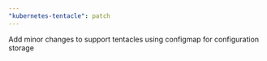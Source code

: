 ```yaml
---
"kubernetes-tentacle": patch
---
```


Add minor changes to support tentacles using configmap for configuration storage
